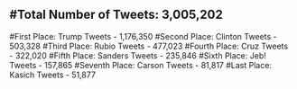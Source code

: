 #Total Number of Tweets: 3,005,202 
---
#First Place: Trump Tweets - 1,176,350
#Second Place: Clinton Tweets - 503,328
#Third Place: Rubio Tweets - 477,023
#Fourth Place: Cruz Tweets - 322,020
#Fifth Place: Sanders Tweets - 235,846
#Sixth Place: Jeb! Tweets - 157,865
#Seventh Place: Carson Tweets - 81,817
#Last Place: Kasich Tweets - 51,877

